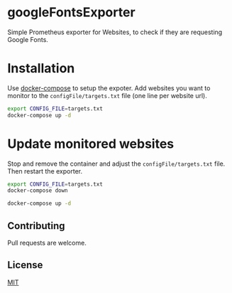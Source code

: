 # googleFontsExporter
Simple Prometheus exporter for Websites, to check if they are requesting Google Fonts. 

# Installation
Use [docker-compose](https://docs.docker.com/compose/install/) to setup the expoter.
Add websites you want to monitor to the `configFile/targets.txt` file (one line per website url).

```bash
export CONFIG_FILE=targets.txt
docker-compose up -d
```

# Update monitored websites
Stop and remove the container and adjust the `configFile/targets.txt` file. Then restart the exporter.

```bash
export CONFIG_FILE=targets.txt
docker-compose down

docker-compose up -d
```

## Contributing

Pull requests are welcome.

## License

[MIT](https://choosealicense.com/licenses/mit/)
